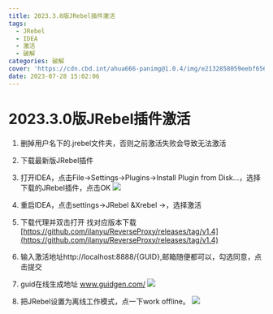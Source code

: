 ```yaml
---
title: 2023.3.0版JRebel插件激活
tags:
  - JRebel
  - IDEA
  - 激活
  - 破解
categories: 破解
cover: 'https://cdn.cbd.int/ahua666-panimg@1.0.4/img/e2132858059eebf65612290101f20dc.png'
date: 2023-07-28 15:02:06
---
```


# 2023.3.0版JRebel插件激活
1. 删掉用户名下的.jrebel文件夹，否则之前激活失败会导致无法激活

2. 下载最新版JRebel插件

3. 打开IDEA，点击File->Settings->Plugins->Install Plugin from Disk...，选择下载的JRebel插件，点击OK
   ![](https://cdn.cbd.int/ahua666-panimg@1.0.4/img/e2132858059eebf65612290101f20dc.png)
4. 重启IDEA，点击settings->JRebel &Xrebel ->，选择激活

5. 下载代理并双击打开 找对应版本下载 [https://github.com/ilanyu/ReverseProxy/releases/tag/v1.4](https://github.com/ilanyu/ReverseProxy/releases/tag/v1.4)
   
6. 输入激活地址http://localhost:8888/{GUID},邮箱随便都可以，勾选同意，点击提交
7. guid在线生成地址 www.guidgen.com/
   ![](https://cdn.cbd.int/ahua666-panimg@1.0.4/img/1690528306014.png)


8. 把JRebel设置为离线工作模式，点一下work offline。
![](https://cdn.cbd.int/ahua666-panimg@1.0.4/img/dfe1ae8aea10d73b4b242a683c44e62.png)
